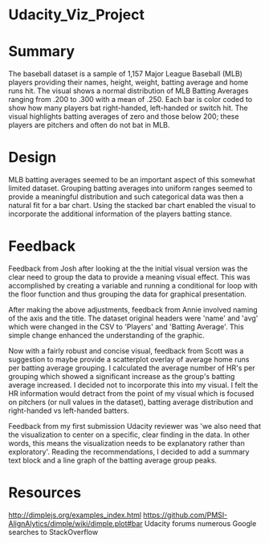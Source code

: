 # Udacity_Viz_Project
# Summary
The baseball dataset is a sample of 1,157 Major League Baseball (MLB) players providing their names, height, weight, batting average and home runs hit.
The visual shows a normal distribution of  MLB Batting Averages ranging from .200 to .300 with a mean of .250. Each bar is color coded to show how many players bat right-handed, left-handed or switch hit. The visual highlights batting averages of zero and those below 200; these players are pitchers and often do not bat in MLB. 

# Design
MLB batting averages seemed to be an important aspect of this somewhat limited dataset. Grouping batting averages into uniform ranges seemed to provide a meaningful distribution and such categorical data was then a natural fit for a bar chart. Using the stacked bar chart enabled the visual to incorporate the additional information of the players batting stance. 

# Feedback
Feedback from Josh after looking at the the initial visual version was the clear need to group the data to provide a meaning visual effect. This was accomplished by creating a variable and running a conditional for loop with the floor function and thus grouping the data for graphical presentation.

After making the above adjustments, feedback from Annie involved naming of the axis and the title. The dataset original headers were 'name' and 'avg' which were changed in the CSV to 'Players' and 'Batting Average'. This simple change enhanced the understanding of the graphic.

Now with a fairly robust and concise visual, feedback from Scott was a suggestion to maybe provide a scatterplot overlay of average home runs per batting average grouping. I calculated the average number of HR's per grouping which showed a significant increase as the group's batting average increased. I decided not to incorporate this into my visual. I felt the HR information would detract from the point of my visual which is focused on pitchers (or null values in the dataset), batting average distribution and right-handed vs left-handed batters.

Feedback from my first submission Udacity reviewer was 'we also need that the visualization to center on a specific, clear finding in the data. In other words, this means the visualization needs to be explanatory rather than exploratory'.  Reading the recommendations, I decided to add a summary text block and a line graph of the batting average group peaks.

# Resources
http://dimplejs.org/examples_index.html
https://github.com/PMSI-AlignAlytics/dimple/wiki/dimple.plot#bar
Udacity  forums
numerous Google searches to StackOverflow
